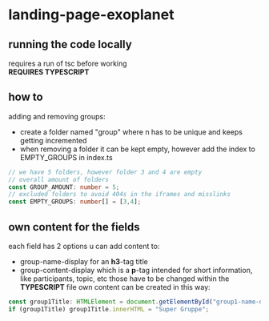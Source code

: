 # landing-page-exoplanet
## running the code locally
requires a run of tsc before working  
**REQUIRES TYPESCRIPT**
## how to
adding and removing groups:  
- create a folder named "group<n>" where n has to be unique and keeps getting incremented
- when removing a folder it can be kept empty, however add the index to EMPTY_GROUPS in index.ts
```typescript
// we have 5 folders, however folder 3 and 4 are empty
// overall amount of folders
const GROUP_AMOUNT: number = 5;
// excluded folders to avoid 404s in the iframes and misslinks
const EMPTY_GROUPS: number[] = [3,4];
```
## own content for the fields
each field has 2 options u can add content to:
- group<groupid>-name-display for an **h3**-tag title
- group<groupid>-content-display which is a **p**-tag intended for short information, like participants, topic, etc
those have to be changed within the **TYPESCRIPT** file
own content can be created in this way:  
```typescript
const group1Title: HTMLElement = document.getElementById("group1-name-display");
if (group1Title) group1Title.innerHTML = "Super Gruppe";
```